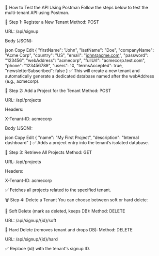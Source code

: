 🧪 How to Test the API Using Postman
Follow the steps below to test the multi-tenant API using Postman.

📝 Step 1: Register a New Tenant
Method: POST

URL: /api/signup

Body (JSON):

json
Copy
Edit
{
  "firstName": "John",
  "lastName": "Doe",
  "companyName": "Acme Corp",
  "country": "US",
  "email": "john@acme.com",
  "password": "123456",
  "webAddress": "acmecorp",
  "fullUrl": "acmecorp.test.com",
  "phone": "123456789",
  "users": 10,
  "termsAccepted": true,
  "newsletterSubscribed": false
}
✅ This will create a new tenant and automatically generate a dedicated database named after the webAddress (e.g., acmecorp).

📌 Step 2: Add a Project for the Tenant
Method: POST

URL: /api/projects

Headers:

X-Tenant-ID: acmecorp

Body (JSON):

json
Copy
Edit
{
  "name": "My First Project",
  "description": "Internal dashboard"
}
✅ Adds a project entry into the tenant’s isolated database.

📂 Step 3: Retrieve All Projects
Method: GET

URL: /api/projects

Headers:

X-Tenant-ID: acmecorp

✅ Fetches all projects related to the specified tenant.

🗑️ Step 4: Delete a Tenant
You can choose between soft or hard delete:

🔸 Soft Delete (mark as deleted, keeps DB):
Method: DELETE

URL: /api/signup/{id}/soft

🔹 Hard Delete (removes tenant and drops DB):
Method: DELETE

URL: /api/signup/{id}/hard

✅ Replace {id} with the tenant's signup ID.
